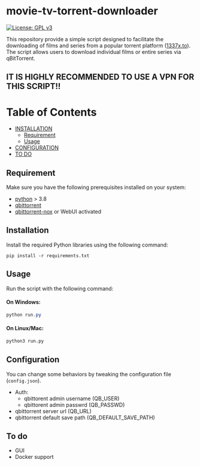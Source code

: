 # movie-tv-torrent-downloader

[![License: GPL v3](https://img.shields.io/badge/License-GPLv3-blue.svg)](https://www.gnu.org/licenses/gpl-3.0)


This repository provide a simple script designed to facilitate the downloading of films and series from a popular torrent platform ([1337x.to](https://1337x.to/)). The script allows users to download individual films or entire series via qBitTorrent.

## IT IS HIGHLY RECOMMENDED TO USE A VPN FOR THIS SCRIPT!!

# Table of Contents

* [INSTALLATION](#installation)
  * [Requirement](#requirement)
  * [Usage](#usage)
* [CONFIGURATION](#Configuration)
* [TO DO](#to-do)

## Requirement

Make sure you have the following prerequisites installed on your system:

* [python](https://www.python.org/downloads/) > 3.8
* [qbittorrent](https://www.qbittorrent.org/download)
* [qbittorrent-nox](https://packages.debian.org/it/sid/qbittorrent-nox) or WebUI activated

## Installation

Install the required Python libraries using the following command:

```
pip install -r requirements.txt
```

## Usage

Run the script with the following command:

#### On Windows:

```powershell
python run.py
```

#### On Linux/Mac:

```bash
python3 run.py
```

## Configuration

You can change some behaviors by tweaking the configuration file (`config.json`).

* Auth:
  * qbittorent admin username (QB_USER)
  * qbittorent admin passwrd (QB_PASSWD)
* qbittorrent server url (QB_URL)
* qbittorrent default save path (QB_DEFAULT_SAVE_PATH)

## To do
- GUI
- Docker support
